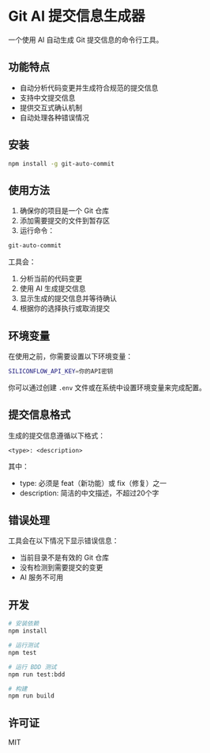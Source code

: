 # Git AI 提交信息生成器

一个使用 AI 自动生成 Git 提交信息的命令行工具。

## 功能特点

- 自动分析代码变更并生成符合规范的提交信息
- 支持中文提交信息
- 提供交互式确认机制
- 自动处理各种错误情况

## 安装

```bash
npm install -g git-auto-commit
```

## 使用方法

1. 确保你的项目是一个 Git 仓库
2. 添加需要提交的文件到暂存区
3. 运行命令：

```bash
git-auto-commit
```

工具会：
1. 分析当前的代码变更
2. 使用 AI 生成提交信息
3. 显示生成的提交信息并等待确认
4. 根据你的选择执行或取消提交

## 环境变量

在使用之前，你需要设置以下环境变量：

```bash
SILICONFLOW_API_KEY=你的API密钥
```

你可以通过创建 `.env` 文件或在系统中设置环境变量来完成配置。

## 提交信息格式

生成的提交信息遵循以下格式：
```
<type>: <description>
```

其中：
- type: 必须是 feat（新功能）或 fix（修复）之一
- description: 简洁的中文描述，不超过20个字

## 错误处理

工具会在以下情况下显示错误信息：
- 当前目录不是有效的 Git 仓库
- 没有检测到需要提交的变更
- AI 服务不可用

## 开发

```bash
# 安装依赖
npm install

# 运行测试
npm test

# 运行 BDD 测试
npm run test:bdd

# 构建
npm run build
```

## 许可证

MIT 
